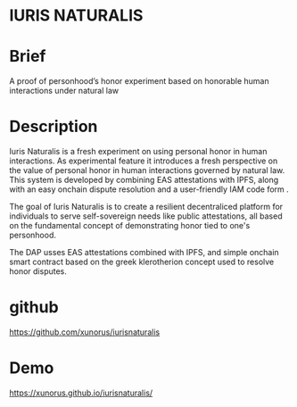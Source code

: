 # IURIS NATURALIS
# Brief
A proof of personhood’s honor experiment based on honorable human interactions under natural law


# Description


Iuris Naturalis  is a fresh experiment on using personal honor in human interactions. As experimental feature it introduces a fresh perspective on the value of personal honor in human interactions governed by natural law.
This system is developed by combining EAS attestations with IPFS, along with an easy onchain dispute resolution and a user-friendly IAM code form . 

The goal of Iuris Naturalis is to create a resilient decentraliced platform for individuals to serve self-sovereign needs like public attestations, all based on the fundamental concept of demonstrating honor tied to one's personhood.

The DAP usses  EAS  attestations combined with IPFS, and simple onchain smart contract based on the greek klerotherion concept used to resolve honor disputes.

# github
https://github.com/xunorus/iurisnaturalis

# Demo
https://xunorus.github.io/iurisnaturalis/